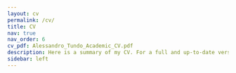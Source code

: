 ```yaml
---
layout: cv
permalink: /cv/
title: CV
nav: true
nav_order: 6
cv_pdf: Alessandro_Tundo_Academic_CV.pdf
description: Here is a summary of my CV. For a full and up-to-date version, please download the PDF.
sidebar: left
---
```

